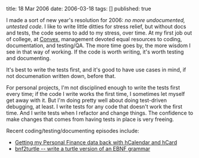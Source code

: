 title: 18 Mar 2006
date: 2006-03-18
tags: []
published: true

I made a sort of new year's resolution for 2006: <em>no more undocumented, untested code</em>. I like to write little ditties for stress relief, but without docs and tests, the code seems to add to my stress, over time. At my first job out of college, at <a href="http://en.wikipedia.org/wiki/Convex_Computer">Convex</a>, 
management devoted equal resources to coding, documentation, and testing/QA. The more time goes by, the more wisdom I see in that way of working. If the code is worth writing, it's worth testing and documenting.

<p> It's best to write the tests first, and it's good to have use cases in mind, if not documenation written down, before that.

<p> For personal projects, I'm not disciplined enough to write the tests first every time; if the code I write works the first time, I sometimes let myself get away with it. But I'm doing pretty well about doing test-driven debugging, at least. I write tests for any code that doesn't work the first time. And I write tests when I refactor and change things. The confidence to make changes that comes from having tests in place is very freeing.

<p> Recent coding/testing/documenting episodes include:

<p> <ul>
<li><a href="http://dig.csail.mit.edu/breadcrumbs/node/96">Getting my Personal Finance data back with hCalendar and hCard</a>
<li><a href="http://dig.csail.mit.edu/breadcrumbs/node/85">bnf2turtle -- write a turtle version of an EBNF grammar</a>
</ul>
